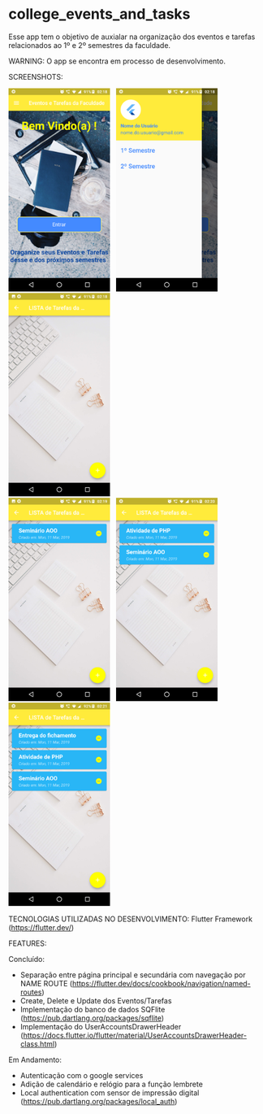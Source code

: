 # college_events_and_tasks
Esse app tem o objetivo de auxialar na organização dos eventos e tarefas relacionados ao 1º e 2º semestres da faculdade.

WARNING: O app se encontra em processo de desenvolvimento.

SCREENSHOTS:

   <img src="images/firstPage.png" width="200"> &nbsp; <img src="images/UserAccountsDrawerHeader.png" width="200"> &nbsp;
   <img src="images/mainPage.png" width="200"> &nbsp; </br> <img src="images/add1.png" width="200"> &nbsp; 
   <img src="images/add2.png" width="200"> &nbsp; <img src="images/add3.png" width="200"> 


TECNOLOGIAS UTILIZADAS NO DESENVOLVIMENTO: 
Flutter Framework (https://flutter.dev/)

FEATURES:

Concluído:
- Separação entre página principal e secundária com navegação por NAME ROUTE (https://flutter.dev/docs/cookbook/navigation/named-routes)
- Create, Delete e Update dos Eventos/Tarefas
- Implementação do banco de dados SQFlite (https://pub.dartlang.org/packages/sqflite)
- Implementação do UserAccountsDrawerHeader (https://docs.flutter.io/flutter/material/UserAccountsDrawerHeader-class.html)


Em Andamento:
- Autenticação com o google services
- Adição de calendário e relógio para a função lembrete
- Local authentication com sensor de impressão digital (https://pub.dartlang.org/packages/local_auth)


